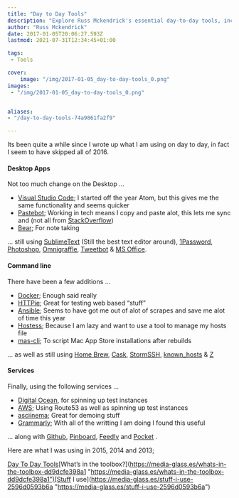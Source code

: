 ```yaml
---
title: "Day to Day Tools"
description: "Explore Russ Mckendrick's essential day-to-day tools, including Visual Studio Code, Docker, Ansible, and Digital Ocean, among others."
author: "Russ Mckendrick"
date: 2017-01-05T20:06:27.593Z
lastmod: 2021-07-31T12:34:45+01:00

tags:
 - Tools

cover:
    image: "/img/2017-01-05_day-to-day-tools_0.png" 
images:
 - "/img/2017-01-05_day-to-day-tools_0.png"


aliases:
- "/day-to-day-tools-74a9861fa2f9"

---
```


Its been quite a while since I wrote up what I am using on day to day, in fact I seem to have skipped all of 2016.

#### Desktop Apps

Not too much change on the Desktop …

- [Visual Studio Code](https://code.visualstudio.com/); I started off the year Atom, but this gives me the same functionality and seems quicker
- [Pastebot](https://tapbots.com/pastebot/); Working in tech means I copy and paste alot, this lets me sync and (not all from [StackOverflow](https://www.christianheilmann.com/2015/07/17/the-full-stackoverflow-developer/))
- [Bear](http://www.bear-writer.com); For note taking

… still using [SublimeText](http://www.sublimetext.com) (Still the best text editor around), [1Password](https://1password.com/), [Photoshop](http://www.adobe.com/uk/products/photoshop.html), [Omnigraffle](https://www.omnigroup.com/omnigraffle), [Tweetbot](https://tapbots.com/tweetbot/mac/) & [MS Office](https://www.office.com).

#### Command line

There have been a few additions …

- [Docker](https://www.docker.com/); Enough said really
- [HTTPie](https://httpie.org); Great for testing web based “stuff”
- [Ansible](http://www.ansible.com); Seems to have got me out of alot of scrapes and save me alot of time this year
- [Hostess](https://github.com/cbednarski/hostess); Because I am lazy and want to use a tool to manage my hosts file
- [mas-cli](https://github.com/mas-cli/mas); To script Mac App Store installations after rebuilds

… as well as still using [Home Brew](http://brew.sh), [Cask](http://caskroom.io/), [StormSSH](https://github.com/emre/storm), [known_hosts](https://github.com/markmcconachie/known_hosts) & [Z](https://github.com/rupa/z)

#### Services

Finally, using the following services …

- [Digital Ocean](https://www.digitalocean.com/?refcode=52ec4dc3647e), for spinning up test instances
- [AWS](http://aws.amazon.com); Using Route53 as well as spinning up test instances
- [asciinema](https://asciinema.org/); Great for demoing stuff
- [Grammarly](https://www.grammarly.com/); With all of the writting I am doing I found this useful

… along with [Github](https://github.com/russmckendrick), [Pinboard](https://pinboard.in/), [Feedly](http://feedly.com/) and [Pocket](http://getpocket.com/) .

Here are what I was using in 2015, 2014 and 2013;

[Day To Day Tools](https://media-glass.es/day-to-day-tools-7297053ba231 "https://media-glass.es/day-to-day-tools-7297053ba231")[What’s in the toolbox?](https://media-glass.es/whats-in-the-toolbox-dd9dcfe398a1 "https://media-glass.es/whats-in-the-toolbox-dd9dcfe398a1")[Stuff I use](https://media-glass.es/stuff-i-use-2596d0593b6a "https://media-glass.es/stuff-i-use-2596d0593b6a")
